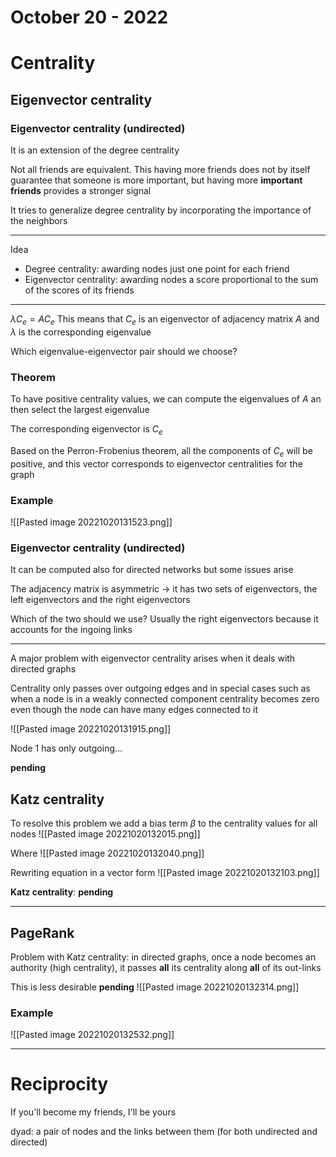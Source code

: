 # October 20 - 2022

# Centrality

## Eigenvector centrality

### Eigenvector centrality (undirected)

It is an extension of the degree centrality

Not all friends are equivalent. This having more friends does not by itself guarantee that someone is more important, but having more **important friends** provides a stronger signal

It tries to generalize degree centrality by incorporating the importance of the neighbors

---
Idea
- Degree centrality: awarding nodes just one point for each friend
- Eigenvector centrality: awarding nodes a score proportional to the sum of the scores of its friends

---

$\lambda C_e=AC_e$
This means that $C_e$ is an eigenvector of adjacency matrix $A$ and $\lambda$ is the corresponding eigenvalue

Which eigenvalue-eigenvector pair should we choose?

### Theorem

To have positive centrality values, we can compute the eigenvalues of $A$ an then select the largest eigenvalue

The corresponding eigenvector is $C_e$

Based on the Perron-Frobenius theorem, all the components of $C_e$ will be positive, and this vector corresponds to eigenvector centralities for the graph

### Example

![[Pasted image 20221020131523.png]]

### Eigenvector centrality (undirected)

It can be computed also for directed networks but some issues arise

The adjacency matrix is asymmetric $\rightarrow$ it has two sets of eigenvectors, the left eigenvectors and the right eigenvectors

Which of the two should we use? Usually the right eigenvectors because it accounts for the ingoing links

---

A major problem with eigenvector centrality arises when it deals with directed graphs

Centrality only passes over outgoing edges and in special cases such as when a node is in a weakly connected component centrality becomes zero even though the node can have many edges connected to it

![[Pasted image 20221020131915.png]]

Node 1 has only outgoing...

**pending**

## Katz centrality

To resolve this problem we add a bias term $\beta$ to the centrality values for all nodes
![[Pasted image 20221020132015.png]]


Where
![[Pasted image 20221020132040.png]]

Rewriting equation in a vector form
![[Pasted image 20221020132103.png]]

**Katz centrality**: **pending**



---

## PageRank

Problem with Katz centrality: in directed graphs, once a node becomes an authority (high centrality), it passes **all** its centrality along **all** of its out-links

This is less desirable **pending**
![[Pasted image 20221020132314.png]]


### Example
![[Pasted image 20221020132532.png]]



---


# Reciprocity

If you'll become my friends, I'll be yours

dyad: a pair of nodes and the links between them (for both undirected and directed)



